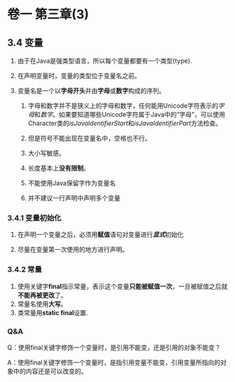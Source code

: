# 卷一 第三章(3)

## 3.4 变量

1. 由于在Java是强类型语言，所以每个变量都要有一个类型(type).

2. 在声明变量时，变量的类型位于变量名之前。

3. 变量名是一个以**字母开头**并由**字母**或**数字**构成的序列。

   1. 字母和数字并不是狭义上的字母和数字，任何能用Unicode字符表示的*字母*和*数字*。如果要知道哪些Unicode字符属于Java中的“字母”，可以使用Character类的*isJavaIdentifierStart*和*isJavaIdentifierPart*方法检查。

   2. 但是符号不能出现在变量名中，空格也不行。

   3. 大小写敏感。

   4. 长度基本上**没有限制**。

   5. 不能使用Java保留字作为变量名

   6. 并不建议一行声明中声明多个变量
### 3.4.1 变量初始化
1. 在声明一个变量之后，必须用**赋值**语句对变量进行***显式***初始化

2. 尽量在变量第一次使用的地方进行声明。
### 3.4.2 常量
1. 使用关键字**final**指示常量，表示这个变量**只能被赋值一次**，一旦被赋值之后就**不能再被更改**了。
2. 常量名使用**大写**。
3. 类常量用**static final**设置.

### Q&A
Q：使用final关键字修饰一个变量时，是引用不能变，还是引用的对象不能变？

A：使用final关键字修饰一个变量时，是指引用变量不能变，引用变量所指向的对象中的内容还是可以改变的。
